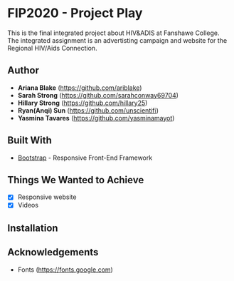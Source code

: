 # FIP2020 - Project Play
This is the final integrated project about HIV&ADIS at Fanshawe College. The integrated assignment is an advertisting campaign and website for the Regional HIV/Aids Connection. 

## Author
* **Ariana Blake** (https://github.com/ariblake)
* **Sarah Strong** (https://github.com/sarahconway69704)
* **Hillary Strong** (https://github.com/hillary25)
* **Ryan(Anqi) Sun** (https://github.com/unscientifi)
* **Yasmina Tavares** (https://github.com/yasminamayot)

## Built With
* [Bootstrap](https://getbootstrap.com) - Responsive Front-End Framework

<!-- Add other built-with's -->
## Things We Wanted to Achieve
- [x] Responsive website
- [x] Videos

## Installation

## Acknowledgements
* Fonts (https://fonts.google.com)
